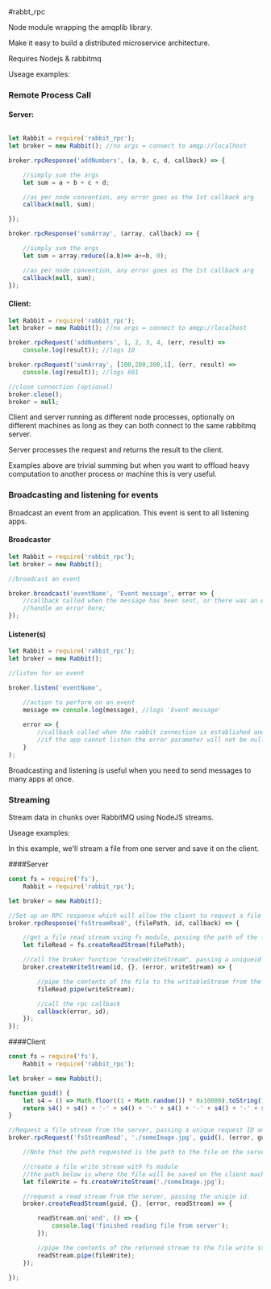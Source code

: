 
#rabbt_rpc  

Node module wrapping the amqplib library.  

Make it easy to build a distributed microservice architecture.  

Requires Nodejs & rabbitmq  

Useage examples:  

### Remote Process Call
#### Server:  

```javascript

let Rabbit = require('rabbit_rpc');
let broker = new Rabbit(); //no args = connect to amqp://localhost

broker.rpcResponse('addNumbers', (a, b, c, d, callback) => {

    //simply sum the args
    let sum = a + b + c + d;

    //as per node convention, any error goes as the 1st callback arg
    callback(null, sum);

});

broker.rpcResponse('sumArray', (array, callback) => {

    //simply sum the args
    let sum = array.reduce((a,b)=> a+=b, 0);

    //as per node convention, any error goes as the 1st callback arg
    callback(null, sum);
});
```

#### Client:  

```javascript
let Rabbit = require('rabbit_rpc');
let broker = new Rabbit(); //no args = connect to amqp://localhost

broker.rpcRequest('addNumbers', 1, 2, 3, 4, (err, result) => 
    console.log(result)); //logs 10

broker.rpcRequest('sumArray', [100,200,300,1], (err, result) => 
    console.log(result)); //logs 601

//close connection (optional)
broker.close();
broker = null;
```  

Client and server running as different node processes, optionally on different machines as long as they can both connect to the same rabbitmq server.  

Server processes the request and returns the result to the client.  

Examples above are trivial summing but when you want to offload heavy computation to another process or machine this is very useful.

### Broadcasting and listening for events

Broadcast an event from an application. This event is sent to all listening apps.

#### Broadcaster 

```javascript
let Rabbit = require('rabbit_rpc');
let broker = new Rabbit();

//broadcast an event

broker.broadcast('eventName', 'Event message', error => {
    //callback called when the message has been sent, or there was an error
    //handle an error here;
});
```

#### Listener(s) 

```javascript
let Rabbit = require('rabbit_rpc');
let broker = new Rabbit();

//listen for an event

broker.listen('eventName',

    //action to perform on an event 
    message => console.log(message), //logs 'Event message'
    
    error => {
        //callback called when the rabbit connection is established and the app is listening
        //if the app cannot listen the error parameter will not be null
    }
);
```

Broadcasting and listening is useful when you need to send messages to many apps at once.  

### Streaming  

Stream data in chunks over RabbitMQ using NodeJS streams.  

Useage examples:  

In this example, we'll stream a file from one server and save it on the client.    

####Server
```javascript
const fs = require('fs'),
    Rabbit = require('rabbit_rpc');

let broker = new Rabbit();

//Set up an RPC response which will allow the client to request a file stream
broker.rpcResponse('fsStreamRead', (filePath, id, callback) => {

    //get a file read stream using fs module, passing the path of the file to read
    let fileRead = fs.createReadStream(filePath);

    //call the broker function "createWriteStream", passing a uniqueid (from the client), and a callback
    broker.createWriteStream(id, {}, (error, writeStream) => {

        //pipe the contents of the file to the writableStream from the broker
        fileRead.pipe(writeStream); 

        //call the rpc callback
        callback(error, id);
    });
});
```  
  
####Client
```javascript
const fs = require('fs'),
    Rabbit = require('rabbit_rpc');

let broker = new Rabbit();

function guid() {
    let s4 = () => Math.floor((1 + Math.random()) * 0x10000).toString(16).substring(1);
    return s4() + s4() + '-' + s4() + '-' + s4() + '-' + s4() + '-' + s4() + s4() + s4();
}

//Request a file stream from the server, passing a unique request ID and the path to the file
broker.rpcRequest('fsStreamRead', './someImage.jpg', guid(), (error, guid) => {

    //Note that the path requested is the path to the file on the server machine.

    //create a file write stream with fs module
    //the path below is where the file will be saved on the client machine
    let fileWrite = fs.createWriteStream('./someImage.jpg');

    //request a read stream from the server, passing the uniqie id.
    broker.createReadStream(guid, {}, (error, readStream) => {

        readStream.on('end', () => {
            console.log('finished reading file from server');
        });

        //pipe the contents of the returned stream to the file write stream.
        readStream.pipe(fileWrite);
    });

});

```

